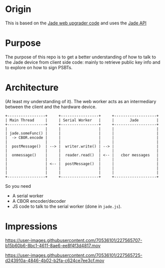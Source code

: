 # Origin
This is based on the [Jade web upgrader code](https://github.com/Blockstream/webjadeupgrader)
and uses the [Jade API](https://github.com/Blockstream/Jade/blob/master/docs/index.rst#auth_user-request)

# Purpose
The purpose of this repo is to get a better understanding of how to talk to the Jade device from client side code: mainly to retrieve public key info and to explore on how to sign PSBTs. 

# Architecture
(At least my understanding of it).
The web worker acts as an intermediary between the client and the hardware device.
```
+-----------------+     +-----------------+     +-------------------+
| Main Thread     |     | Serial Worker   |     |       Jade        |
+-----------------+     +-----------------+     +-------------------+
|                 |     |                 |     |                   |
| jade.someFunc() |     |                 |     |                   |
|  -> CBOR.encode |     |                 |     |                   |
|                 |     |                 |     |                   |
|  postMessage()  | --> |  writer.write() | --> |                   |
|                 |     |                 |     |                   |
|  onmessage()    |     |  reader.read()  | <-- |   cbor messages   |
|                 |     |                 |     |                   |
|                 | <-- |  postMessage()  |     |                   |
|                 |     |                 |     |                   |
|                 |     |                 |     |                   |
+-----------------+     +-----------------+     +-------------------+
```

So you need
- A serial worker
- A CBOR encoder/decoder
- JS code to talk to the serial worker (done in `jade.js`).

# Impressions

https://user-images.githubusercontent.com/70536101/227565707-b15b60b6-8bc1-4611-8ae6-ee8f4f3d4817.mov


https://user-images.githubusercontent.com/70536101/227565725-d243910a-4846-4b02-b2fa-c624ce7ee3cf.mov





